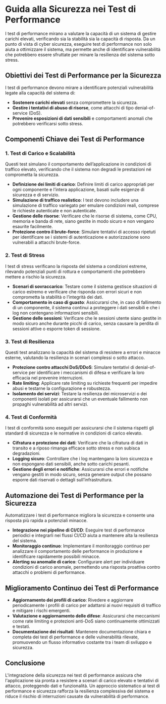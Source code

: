 # Guida alla Sicurezza nei Test di Performance

I test di performance mirano a valutare la capacità di un sistema di gestire carichi elevati, verificando sia la stabilità sia la capacità di risposta. Da un punto di vista di cyber sicurezza, eseguire test di performance non solo aiuta a ottimizzare il sistema, ma permette anche di identificare vulnerabilità che potrebbero essere sfruttate per minare la resilienza del sistema sotto stress.

## Obiettivi dei Test di Performance per la Sicurezza

I test di performance devono mirare a identificare potenziali vulnerabilità legate alla capacità del sistema di:

- **Sostenere carichi elevati** senza compromettere la sicurezza.
- **Gestire i tentativi di abuso di risorse**, come attacchi di tipo denial-of-service (DoS).
- **Prevenire esposizioni di dati sensibili** e comportamenti anomali che potrebbero verificarsi sotto stress.

## Componenti Chiave dei Test di Performance

### 1. Test di Carico e Scalabilità

Questi test simulano il comportamento dell’applicazione in condizioni di traffico elevato, verificando che il sistema non degradi le prestazioni né comprometta la sicurezza.

- **Definizione dei limiti di carico**: Definire limiti di carico appropriati per ogni componente e l’intera applicazione, basati sulle esigenze di sicurezza e di servizio.
- **Simulazione di traffico realistico**: I test devono includere una simulazione di traffico variegato per emulare condizioni reali, comprese le richieste autenticate e non autenticate.
- **Gestione delle risorse**: Verificare che le risorse di sistema, come CPU, memoria e banda di rete, siano gestite in modo sicuro e non vengano esaurite facilmente.
- **Protezione contro il brute-force**: Simulare tentativi di accesso ripetuti per identificare se i sistemi di autenticazione e autorizzazione sono vulnerabili a attacchi brute-force.

### 2. Test di Stress

I test di stress verificano la risposta del sistema a condizioni estreme, rilevando potenziali punti di rottura e comportamenti che potrebbero mettere a rischio la sicurezza.

- **Scenari di sovraccarico**: Testare come il sistema gestisce situazioni di carico estremo e verificare che risponda con errori sicuri e non comprometta la stabilità o l’integrità dei dati.
- **Comportamento in caso di guasto**: Assicurarsi che, in caso di fallimento di un componente, il sistema continui a proteggere i dati sensibili e che i log non contengano informazioni sensibili.
- **Gestione delle sessioni**: Verificare che le sessioni utente siano gestite in modo sicuro anche durante picchi di carico, senza causare la perdita di sessioni attive o esporre token di sessione.

### 3. Test di Resilienza

Questi test analizzano la capacità del sistema di resistere a errori e minacce esterne, valutando la resilienza in scenari complessi o sotto attacco.

- **Protezione contro attacchi DoS/DDoS**: Simulare tentativi di denial-of-service per identificare i meccanismi di difesa e verificare la loro efficacia nel prevenire interruzioni.
- **Rate limiting**: Applicare rate limiting su richieste frequenti per impedire abusi e testarne la configurazione e robustezza.
- **Isolamento dei servizi**: Testare la resilienza dei microservizi o dei componenti isolati per assicurarsi che un eventuale fallimento non propaghi vulnerabilità ad altri servizi.

### 4. Test di Conformità

I test di conformità sono eseguiti per assicurarsi che il sistema rispetti gli standard di sicurezza e le normative in condizioni di carico elevato.

- **Cifratura e protezione dei dati**: Verificare che la cifratura di dati in transito e a riposo rimanga efficace sotto stress e non subisca degradazioni.
- **Logging sicuro**: Controllare che i log mantengano la loro sicurezza e non espongano dati sensibili, anche sotto carichi pesanti.
- **Gestione degli errori e notifiche**: Assicurarsi che errori e notifiche vengano gestiti in modo sicuro, senza generare output che possano esporre dati riservati o dettagli sull’infrastruttura.

## Automazione dei Test di Performance per la Sicurezza

Automatizzare i test di performance migliora la sicurezza e consente una risposta più rapida a potenziali minacce.

- **Integrazione nei pipeline di CI/CD**: Eseguire test di performance periodici e integrarli nei flussi CI/CD aiuta a mantenere alta la resilienza del sistema.
- **Monitoraggio continuo**: Implementare il monitoraggio continuo per analizzare il comportamento delle performance in produzione e identificare rapidamente possibili minacce.
- **Alerting su anomalie di carico**: Configurare alert per individuare condizioni di carico anomale, permettendo una risposta proattiva contro attacchi o problemi di performance.

## Miglioramento Continuo dei Test di Performance

- **Aggiornamento dei profili di carico**: Rivedere e aggiornare periodicamente i profili di carico per adattarsi ai nuovi requisiti di traffico e mitigare i rischi emergenti.
- **Valutazione e aggiornamento delle difese**: Assicurarsi che meccanismi come rate limiting e protezioni anti-DoS siano continuamente ottimizzati e testati.
- **Documentazione dei risultati**: Mantenere documentazione chiara e completa dei test di performance e delle vulnerabilità rilevate, promuovendo un flusso informativo costante tra i team di sviluppo e sicurezza.

## Conclusione

L'integrazione della sicurezza nei test di performance assicura che l'applicazione sia pronta a resistere a scenari di carico elevato e tentativi di attacco, proteggendo dati e funzionalità. Un approccio sistematico ai test di performance e sicurezza rafforza la resilienza complessiva del sistema e riduce il rischio di interruzioni causate da vulnerabilità di performance.
